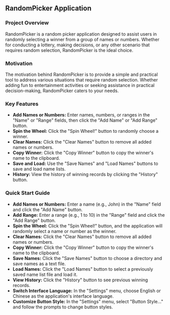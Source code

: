 ## RandomPicker Application

### Project Overview
RandomPicker is a random picker application designed to assist users in randomly selecting a winner from a group of names or numbers. Whether for conducting a lottery, making decisions, or any other scenario that requires random selection, RandomPicker is the ideal choice.

### Motivation
The motivation behind RandomPicker is to provide a simple and practical tool to address various situations that require random selection. Whether adding fun to entertainment activities or seeking assistance in practical decision-making, RandomPicker caters to your needs.

### Key Features
- **Add Names or Numbers:** Enter names, numbers, or ranges in the "Name" or "Range" fields, then click the "Add Name" or "Add Range" button.
- **Spin the Wheel:** Click the "Spin Wheel!" button to randomly choose a winner.
- **Clear Names:** Click the "Clear Names" button to remove all added names or numbers.
- **Copy Winner:** Click the "Copy Winner" button to copy the winner's name to the clipboard.
- **Save and Load:** Use the "Save Names" and "Load Names" buttons to save and load name lists.
- **History:** View the history of winning records by clicking the "History" button.

### Quick Start Guide

- **Add Names or Numbers:** Enter a name (e.g., John) in the "Name" field and click the "Add Name" button.
- **Add Range:** Enter a range (e.g., 1 to 10) in the "Range" field and click the "Add Range" button.
- **Spin the Wheel:** Click the "Spin Wheel!" button, and the application will randomly select a name or number as the winner.
- **Clear Names:** Click the "Clear Names" button to remove all added names or numbers.
- **Copy Winner:** Click the "Copy Winner" button to copy the winner's name to the clipboard.
- **Save Names:** Click the "Save Names" button to choose a directory and save names as a text file.
- **Load Names:** Click the "Load Names" button to select a previously saved name list file and load it.
- **View History:** Click the "History" button to see previous winning records.
- **Switch Interface Language:** In the "Settings" menu, choose English or Chinese as the application's interface language.
- **Customize Button Style:** In the "Settings" menu, select "Button Style..." and follow the prompts to change button styles.
